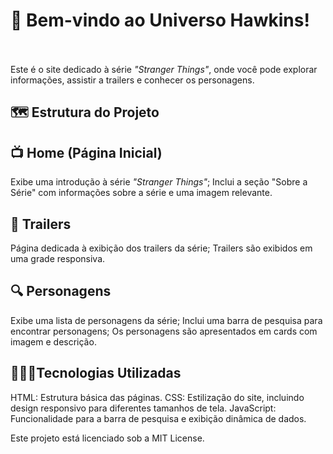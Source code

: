 # **🧇 Bem-vindo ao Universo Hawkins!** <br><br>
Este é o site dedicado à série *"Stranger Things"*, onde você pode explorar informações, assistir a trailers e conhecer os personagens.

## 🗺️ Estrutura do Projeto

## 📺 Home (Página Inicial)

Exibe uma introdução à série _"Stranger Things"_;
Inclui a seção "Sobre a Série" com informações sobre a série e uma imagem relevante.

## 🎥 Trailers

Página dedicada à exibição dos trailers da série;
Trailers são exibidos em uma grade responsiva.

## 🔍 Personagens

Exibe uma lista de personagens da série;
Inclui uma barra de pesquisa para encontrar personagens;
Os personagens são apresentados em cards com imagem e descrição.

## 👩🏽‍💻Tecnologias Utilizadas

HTML: Estrutura básica das páginas.
CSS: Estilização do site, incluindo design responsivo para diferentes tamanhos de tela.
JavaScript: Funcionalidade para a barra de pesquisa e exibição dinâmica de dados.

Este projeto está licenciado sob a MIT License.
